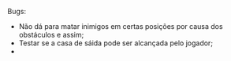 Bugs:

- Não dá para matar inimigos em certas posições por causa dos obstáculos e assim;
- Testar se a casa de sáida pode ser alcançada pelo jogador;
- 
